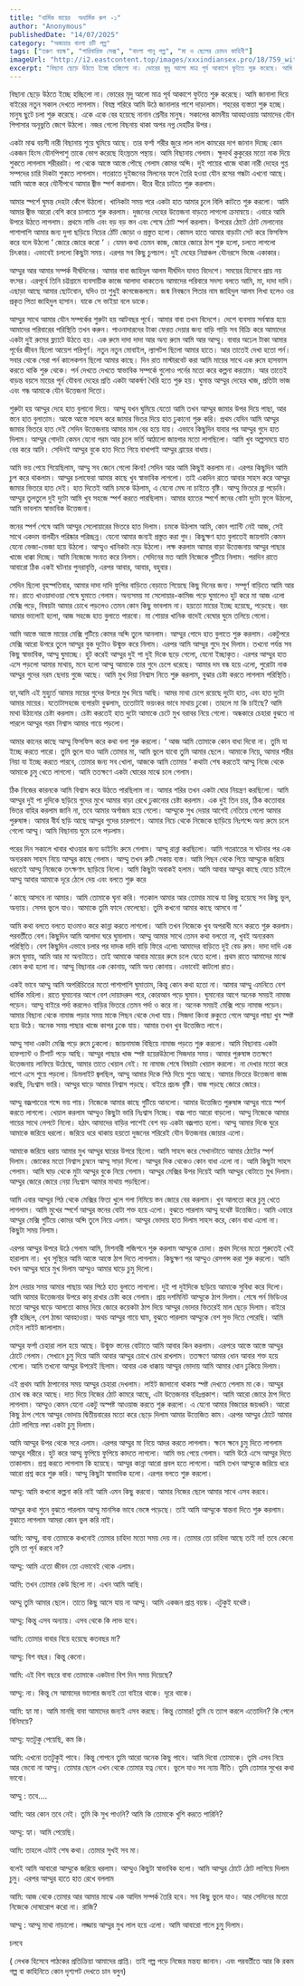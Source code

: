 ```yaml
---
title: "ধার্মিক মায়ের  অধার্মিক রুপ -১"
author: "Anonymous"
publishedDate: "14/07/2025"
category: "অজাচার বাংলা চটি গল্প"
tags: ["তরুণ বয়স্ক", "পারিবারিক সেক্স", "বাংলা পানু গল্প", "মা ও ছেলের চোদন কাহিনী"]
imageUrl: "http://i2.eastcontent.top/images/xxxindiansex.pro/18/759_with_hose.jpg"
excerpt: "বিছানা ছেড়ে উঠতে ইচ্ছে হচ্ছিলো না। ভোরের মৃদু আলো মাত্র পূর্ব আকাশে ফুটতে শুরু করেছে। আমি জানালা দিয়ে বাইরের নতুন সকাল দেখতে লাগলাম। বিবস্ত্র শরিরে আমি উঠে জানালার পাশে দাড়ালাম। শহরের ব্যস্ততা শুরু হচ..."
---
```


বিছানা ছেড়ে উঠতে ইচ্ছে হচ্ছিলো না। ভোরের মৃদু আলো মাত্র পূর্ব আকাশে ফুটতে শুরু করেছে। আমি জানালা দিয়ে বাইরের নতুন সকাল দেখতে লাগলাম। বিবস্ত্র শরিরে আমি উঠে জানালার পাশে দাড়ালাম। শহরের ব্যস্ততা শুরু হচ্ছে। মানুষ ছুটে চলা শুরু করেছে। একে একে বের হয়েছে নানান শ্রেনীর মানুষ। সকালের কামনীয় আবহাওয়ায় আমাদের যৌন পিপাসার অনূভুতি জেগে উঠলো। নজর গেলো বিছনায় থাকা অপর নগ্ন দেহটির উপর।


একটা মাঝ বয়সী নারী বিছানায় শুয়ে ঘুমিয়ে আছে। তার ফর্শা শরীর জুরে লাল লাল কামরের দাগ জানান দিচ্ছে কোন একজন হিংস যৌনপিপাশু তাকে ভোগ করেছে হিংস্রতম পন্থায়। আমি বিছানায় গেলাম। ক্ষুদার্থ কুকুরের মতো নাক দিয়ে শুকতে লাগলাম শরীররটা। পা থেকে আস্তে আস্তে পৌছে গেলাম কোমর অব্দি। দুই পায়ের খাজে থাকা নারী দেহের গুপ্ত সম্পদের চারি দিকটা শুকতে লাগলাম। গতরাতে দুইজনের মিলনের ফলে তৈরি হওয়া যৌন রসের গন্ধটা এখনো আছে। আমি আস্তে করে যৌনীপথে আমার জ্বীভ স্পর্শ করালাম। ধীরে ধীরে চাটতে শুরু করলাম।


আমার স্পর্শে ঘুমন্ত দেহটা কেঁপে উঠলো। খানিকটা সময় পরে একটা হাত আমার চুলে বিলি কাটতে শুরু করলো। আমি আমার জ্বীভ আরো বেশি করে চালাতে শুরু করলাম। দুজনের দেহের উত্তেজনা বাড়তে লাগলো ক্রমান্বয়ে। এবারে আমি উপরে উঠতে লাগলাম। প্রথমে নাভি এবং বড় বড় স্তন এবং শেষে ঠোট স্পর্শ করলাম। উপরের ঠোটে ঠোট মেলানোর পাশাপাশি আমার জন্য দুপা ছড়িয়ে নিচের ঠোঁট জোড়া ও প্রস্তুত হলো। কোমল হাতে আমার বাড়াটা সেট করে ফিসফিস করে বলে উঠলো ‘ জোরে জোরে করো ‘ । যেমন কথা তেমন কাজ, জোরে জোরে ঠাপ শুরু হলো, চলতে লাগলো চিৎকার। এভাবেই চললো কিছুটা সময়। এরপর সব কিছু চুপচাপ। দুই দেহের নিম্নাঞ্চল যৌনরসে ভিজে একাকার।


আম্মুর আর আমার সম্পর্ক দীর্ঘদিনের। আমার বাবা জাহিদুল আলম দীর্ঘদিন যাবত বিদেশে। সময়ের হিসেবে প্রায় নয় বৎসর। এরপূর্বে তিনি চট্টগ্রামে ব্যবসায়ীক কাজে আলাদা থাকতেন৷ আমাদের পরিবারে সদস্য বলতে আমি, মা, দাদা দাদি। এছাড়া আছে আমার ছোটবোন, যদিও তা শুধুই কাগজেকলমে। জন্ম নিবন্ধনে পিতার নাম জাহিদুল আলম লিখা হলেও ওর প্রকৃত পিতা জাহিদুল হাসান। যাকে সে ভাইয়া বলে ডাকে।


আম্মুর সাথে আমার যৌন সম্পর্কের শুরুটা হয় আটবছর পূর্বে। আমার বাবা তখন বিদেশে। দেশে ব্যবসায় সর্বস্বান্ত হয়ে আমাদের পরিবারের পরিস্থিতি তখন করুন। পাওনাদারদের টাকা ফেরত দেয়ার জন্য বাড়ি গাড়ি সব বিক্রি করে আমাদের একটা দুই রুমের ফ্ল্যাটে উঠতে হয়। এক রুমে দাদা দাদা আর অন্য রুমে আমি আর আম্মু। বাবার অঢেল টাকা আমার পূর্বের জীবন ছিলো আয়েশ পরিপূর্ণ। নতুন নতুন মোবাইল, ল্যাপটপ ছিলো আমার হাতে। আর তাতেই দেখা হতো পর্ন। সবার থেকে সেরা পর্ন কালেকশন ছিলো আমার কাছে। দিন রাত মাস্টারবেট করা আমি মায়ের সাথে এক রুমে হাসফাস করতে থাকি শুরু থেকে। পর্ন দেখতে দেখতে স্বাভাবিক সম্পর্কে গুলোও পর্নের মতো করে কল্পনা করতাম। আর তাতেই বাড়ন্ত বয়সে মায়ের পূর্ন যৌবনা দেহের প্রতি একটা আকর্ষণ থৈরি হতে শুরু হয়। ঘুমান্ত আম্মুর দেহের খাজ, প্রতিটা ভাজ এবং গন্ধ আমাকে যৌন উত্তেজনা দিতো।


শুরুটা হয় আম্মুর দেহে হাত বুলানো দিয়ে। আম্মু যখন ঘুমিয়ে যেতো আমি তখন আম্মুর জামার উপর দিয়ে পাছা, আর স্তনে হাত বুলাতাম। আস্তে আস্তে সাহস করে জামার ভিতর দিয়ে হাত ঢুকানো শুরু করি। প্রথম যেদিন আমি আম্মুর জামার ভিতরে হাত দেই সেদিন উত্তেজনায় আমার মাল বের হয়ে যায়। এভাবে কিছুদিন যাবার পর আম্মুর গুদে হাত দিলাম। আম্মুর গোদটা কেমন যেনো গরম আর চুলে ভর্তি আঠালো জায়গার মতো লাগছিলো। আমি খুব অল্পসময়ে হাত বের করে আনি। সেদিনই আম্মুর বুকে হাত দিতে গিয়ে বাধাপাই আম্মুর ব্রায়ের বাধায়।


আমি ভয় পেয়ে গিয়েছিলাম, আম্মু সব জেনে গেলো কিনা! সেদিন আর আমি কিছুই করলাম না। এরপর কিছুদিন আমি চুপ করে থাকলাম। আম্মুর চলাফেরা আমার কাছে খুব স্বাভাবিক লাগলো। তাই একদিন রাতে আবার সাহস করে আম্মুর জামার ভিতরে হাত দেই। হাত দিতেই আমি চমকে উঠলাম, এ যেনো মেঘ না চাইতে বৃষ্টি। আম্মু ভিতরে ব্রা পড়েনি। আম্মুর তুলতুলে দুই দুটো আমি খুব সহজে স্পর্শ করতে পারছিলাম। আমার হাতের স্পর্শে স্তনের বোটা দুটো ফুলে উঠলো, আমি ভাবলাম স্বাভাবিক উত্তেজনা।


স্তনের স্পর্শ শেষে আমি আম্মুর সেলোয়ারের ভিতরে হাত দিলাম। চমকে উঠলাম আমি, কোন প্যান্টি নেই আজ, সেই সাথে একদম বালহীন পরিষ্কার পরিচ্ছন্ন। যেনো আমার জন্যই প্রস্তুত করা গুদ। কিছুক্ষণ হাত বুলাতেই জায়গাটা কেমন যেনো ভেজা-ভেজা হয়ে উঠলো। আম্মুও খানিকটা নড়ে উঠলো। লক্ষ করলাম আমার বাড়া উত্তেজনায় আম্মুর পাছার খাজে ধাক্কা দিচ্ছে। আমি নিজেজে সংযত করে নিলাম। সেদিনের মত আমি নিজেকে গুটিয়ে নিলাম। পরদিন রাতে আবারো ঠিক একই ঘটনার পুনরাবৃত্তি, এরপর আবার, আবার, বহুবার।


সেদিন ছিলো বৃহস্পতিবার, আমার দাদা দাদি ফুপির বাড়িতে বেড়াতে গিয়েছে কিছু দিনের জন্য। সম্পূর্ণ বাড়িতে আমি আর মা। রাতে খাওয়াদাওয়া শেষে ঘুমাতে গেলাম। অন্যসময় মা সেলোয়ার-কামিজ পড়ে ঘুমালেও হুট করে মা আজ এলো মেক্সি পড়ে, বিষয়টা আমার চোখে পড়লেও তেমন কোন কিছু ভাবলাম না। হয়তো মায়ের ইচ্ছে হয়েছে, পড়েছে। বরং আমার ভালোই হলো, আজ সহজে হাত বুলাতে পারবো। মা শোয়ার খানিক বাদেই বেঘোর ঘুমে তলিয়ে গেলো।


আমি আস্তে আস্তে মায়ের মেক্সি গুটিয়ে কোমর অব্দি তুলে আনলাম। আম্মুর গোদে হাত বুলাতে শুরু করলাম। একটুপরে মেক্সি আরো উপরে তুলে আম্মুর বুক দুটোও উন্মুক্ত করে নিলাম। এরপর আমি আম্মুর গুদে মুখ দিলাম। তখনো পর্যন্ত সব কিছু স্বাভাবিক, আম্মু ঘুমাচ্ছে। হুট করেই আম্মুর দুই পা দুই দিকে ছড়ে গেলো, যেনো ইচ্ছাকৃত। এরপর আম্মুর হাত এসে পড়লো আমার মাথায়, মনে হলো আম্মু আমাকে তার গুদে চেপে ধরেছে। আমার দম বন্ধ হয়ে এলো, পুরোটা নাক আম্মুর গুদের নরম ছেদায় গুজে আছে। আমি মুখ দিয়া নিশ্বাস নিতে শুরু করলাম, বুঝার চেষ্টা করতে লাগলাম পরিস্থিতি।


হ্যা,আমি এই মুহুর্তে আমার মায়ের গুদের উপরে মুখ দিয়ে আছি। আমর মাথা চেপে রয়েছে দুটো হাত, এবং হাত দুটো আমার মায়ের। যতোটাসহজে ব্যপারটা বুঝলাম, ততোটাই ভয়ংকর ভাবে মাথায় ঢুকো। তাহলে মা কি চাইছে? আমি মাথা উঠানোর চেষ্টা করলাম। চেষ্টা করতেই হাত দুটো আমাকে চেটে মুখ বরাবর নিয়ে গেলো। অন্ধকারে চেহারা বুঝতে না পারলে আম্মুর গরম নিশ্বাস আমার গায়ে পড়লো।


আমার কানের কাছে আম্মু ফিসফিস করে কথা বলা শুরু করলো। ‘ আজ আমি তোমাকে কোন বাধা দিবো না। তুমি যা ইচ্ছে করতে পারো। তুমি ভুলে যাও আমি তোমার মা, আমি ভুলে যাবো তুমি আমার ছেলে। আমাকে নিয়ে, আমার শরীর নিয়া যা ইচ্ছে করতে পারবে, তোমার জন্য সব খোলা, আজকে আমি তোমার ‘ কথাটা শেষ করতেই আম্মু নিজে থেকে আমাকে চুমু খেতে লাগলো। আমি ততক্ষণে একটা ঘোরের মাঝে চলে গেলাম।


ঠিক নিজের কারনকে আমি বিশ্বাস করে উঠতে পারছিলাম না। আমার শরির তখন একটা ঘোর নিয়ন্ত্রণ করছিলো। আমি আম্মুর দুই পা দুদিকে ছড়িয়ে গুদের মুখে আমার বাড়া রেখে ঢুকানোর চেষ্টা করলাম। এক দুই তিন চার, ঠিক কতোবার ভিতর বাহির করলাম জানি না, তবে আমার অর্গাজম হয়ে গেলো। আম্মুকে সুখ দেয়ার আগেই নেতিয়ে গেলো আমার পুরুষাঙ্গ। আমার বীর্য ছড়ি আছে আম্মুর গুদের চারপাশে। আমার নিচে থেকে নিজেকে ছাড়িয়ে নিঃশব্দে অন্য রুমে চলে গেলো আম্মু। আমি বিছানায় ঘুমে ঢলে পড়লাম।


পরের দিন সকালে খাবার খাওয়ার জন্য ডাইনিং রুমে গেলাম। আম্মু রান্না করছিলো। আমি গতরাতের স ঘটনার পর এক অন্যরকম সাহস নিয়ে আম্মুর কাছে গেলাম। আম্মু তখন রুটি সেকায় ব্যস্ত। আমি পিছন থেকে গিয়ে আম্মুকে জরিয়ে ধরতেই আম্মু নিজেকে তৎক্ষণাৎ ছাড়িয়ে নিলো। আমি কিছুটা অবাকই হলাম। আমি আবার আম্মুর কাছে যেতে চাইলে আম্মু আবার আমাকে দূরে ঠেলে দেয় এবং বলতে শুরু করে


‘ কাছে আসবে না আমার। আমি তোমাকে ঘৃনা করি। গতকাল আমার আর তোমার মাঝে যা কিছু হয়েছে সব কিছু ভুল, অন্যায়। সেসব ভুলে যাও। আমাকে তুমি ফাদে ফেলেছো। তুমি কখনো আমার কাছে আসবে না ‘


আমি কথা বলতে বলতে হাওমাও করে কান্না করতে লাগলো। আমি তখন নিজেকে খুব অপরাধী মনে করতে শুরু করলাম। পরবর্তীতে বেশ।কিছুদিন আমি আলাদা ঘরে ঘুমালাম। আম্মু আমার সাথে তেমন কথা বলতো না, খুবই অন্যরকম পরিস্থিতি। বেশ কিছুদিন এভাবে চলার পর দাদক দাদি বাড়ি ফিরে এলো৷ আমাদের বাড়িতে দুই বেড রুম। দাদা দাদি এক রুমে ঘুমায়, আমি আর মা অন্যটাতে। তাই আমাকে আবার মায়ের রুমে চলে যেতে হলো। প্রথম রাতে আমাদের মাঝে কোন কথা হলো না। আম্মু বিছানার এক কোনায়, আমি অন্য কোনায়। এভাবেই কাটলো রাত।


একই ভাবে আম্মু আমি অপরিচিতের মতো পাশাপাশি ঘুমাতাম, কিন্তু কোন কথা হতো না। আমার আম্মু এমনিতে বেশ ধার্মিক মহিলা। রাতে ঘুমানোর আগে বেশ দোয়াদরুদ পরে, কোরআন পড়ে ঘুমান। ঘুমানোর আগে অনেক সময়ই নামাজ পড়েন। আম্মু বাইরে পর্দা করলেও বাড়ির ভিতরে তেমন পর্দা ও করে না। অনেক সময়ই মেক্সি পড়ে নামাজ পড়েন। আমার বিছানা থেকে নামাজ পড়ার সময় মাকে পিছন থেকে দেখা যায়। সিজদা কিংবা রুকুতে গেলে আম্মুর পাছা খুব স্পষ্ট হয়ে উঠে। অনেক সময় পাছার খাজে কাপর ঢুকে যায়। আমার তখন খুব উত্তেজিত লাগে।


আম্মু সাদা একটা মেক্সি পড়ে রুমে ঢুকলো। জায়নামাজ বিছিয়ে নামাজ পড়তে শুরু করলো। আমি বিছানায় একটা হাফপ্যান্ট ও টিশার্ট পড়ে আছি। আম্মুর পাছার খাজ স্পষ্ট হয়েরউঠলো সিজদার সময়। আমার পুরুষাঙ্গ ততক্ষণে উত্তেজনায় লাফিয়ে উঠেছে, আমার তাতে খেয়াল নেই। মা নামাজ শেষে বিষয়টা খেয়াল করলো। না দেখার মতো করে পাশে এসে শুয়ে পড়লো। ডিমলাইট জ্বলছিল, আম্মু আমার দিকে পিঠ দিয়ে শুয়ে আছে। আমার ভিতরে উত্তেজনা কাজ করছি, নিঃশ্বাস ভারি। আম্মুর ঘাড়ে আমার নিশ্বাস পড়ছে। বাইরে প্রচন্ড বৃষ্টি। বাজ পড়ছে জোরে জোরে।


আম্মু বজ্রপাতের শব্দে ভয় পায়। নিজেকে আমার কাছে গুটিয়ে আনলো। আমার উত্তেজিত পুরুষাঙ্গ আম্মুর গায়ে স্পর্শ করতে লাগলো। খেয়াল করলাম আম্মুও কিছুটা ভারি নিঃশ্বাস নিচ্ছে। বাজ্র পাত আরো বাড়লো। আম্মু নিজেকে আমার গায়ের সাথে লেপটে নিলো। হঠাৎ আমাদের বাড়ির পাশেই বেশ বড় একটা বজ্রপাত হলো। আম্মু আমার দিকে ঘুরে আমাকে জরিয়ে ধরলো। জরিয়ে ধরে থাকায় হয়তো দুজনের শরিরেই যৌন উত্তজনার জোয়ার এলো।


আমাকে জরিয়ে ধরায় আমার মুখ আম্মুর ঘারের উপরে ছিলো। আমি সাহস করে সেখানটাতে আমার ঠোটের স্পর্শ দিলাম। জোকের মতো নিশ্বাস চুম্বনে আম্মু সাড়া দিলো। আম্মুর দিক থেকেও কোন বাধা এলো না। আমি কিছুটা সাহস পেলাম। আমি ঘাড় থেকে মুটা আম্মুর বুকে নিয়ে গেলাম। আম্মুর মেক্সির উপর দিয়েই আমি আম্মুর বোটাতে মুখ দিলাম। আম্মুর জোরে জোরে নেয়া নিঃশ্বাস আমার মাথায় পড়ছিলো।


আমি এবার আম্মুর পিঠ থেকে মেক্সির ফিতা খুলে গলা নিমিয়ে স্তন জোরে বের করলাম। খুব আলতো করে চুমু খেতে লাগলাম। আমি মুখের স্পর্শে আম্মুর স্তনের বোটা শক্ত হয়ে এলো। বুঝতে পারলাম আম্মু যথেষ্ট উত্তেজিত। আমি এবারে আম্মুর মেক্সি গুটিয়ে কোমর অব্দি তুলে নিয়ে এলাম। আম্মুর ভোদায় হাত দিলাম সাহস করে, কোন বাধা এলো না। কিছুটা সময় নিলাম।


এরপর আম্মুর উপরে উঠে গেলাম আমি, মিশনারী পজিশনে শুরু করলাম আম্মুকে চোদা। প্রথম দিনের মতো শুরুতেই খেই হারালাম না। খুব সুস্থিরে আমি আস্তে আস্তে ঠাপ দিতে লাগলাম। কিছুক্ষণ পর আম্মুও রেসপন্স করা শুরু করলো। আমি যখন আম্মুর ঘারে মুখ দিলাম আম্মুও আমার ঘাড়ে চুমু দিলো।


ঠাপ দেয়ার সময় আমার পাছায় আর পিঠে হাত বুলাতে লাগলো। দুই পা দুইদিকে ছড়িয়ে আমাকে সুবিধা করে দিলো। আমি আমার উত্তেজনার উপরে কাবু রাখার চেষ্টা করে গেলাম। প্রায় দশমিনিট আম্মুকে ঠাপ দিলাম। শেষে পর্ন ভিডিওর মতো আম্মুর ঘাড়ে আলতো কামর দিয়ে জোরে কয়েকটা ঠাপ দিয়ে আম্মুর ভোদার ভিতরেই মাল ছেড়ে দিলাম। বাইরে বৃষ্টি হচ্ছিল, বেশ ঠান্ডা আবহাওয়া। অথচ আম্মুর গায়ে ঘাম, বুঝতে পারলাম আম্মুকে বেশ সুভ দিতে পেরেছি। আমি মেইন লাইট জালালাম।


আম্মুর ফর্শা চেহারা লাল হয়ে আছে। উন্মুক্ত স্তনের বোটাতে আমি আবার কিন করলাম। এরপরে আস্তে আস্তে আম্মুর ঠোটে গেলাম। সেখানে চুমু দিয়ে আমি আবার আম্মুর চোখে চোখ রাখলাম। ততক্ষণে আমার ধোন আবার শক্ত হয়ে গেলো। আমি তখনো আম্মুর উপরেই ছিলাম। আবার এক ধাক্কায় আম্মুর ভোদায় আমি আমার ধোন ঢুকিয়ে দিলাম।


এই প্রথম আমি ঠাপানোর সময় আম্মুর চেহারা দেখলাম। লাইট জালানো থাকায় স্পষ্ট দেখতে পেলাম মা কে। আম্মুর চোখ বন্ধ করে আছে। দাত দিয়ে নিজের ঠোট কামরে আছে, এটা উত্তেজনার বহিঃপ্রকাশ। আমি আরো জোরে ঠাপ দিতে লাগলাম। আম্মুও কেমন যেনো একটু অস্পষ্ট আওয়াজ করতে শুরু করলো। এ যেনো আমার বিজয়ের জয়ধ্বনি। আরো কিছু ঠাপ শেষে আম্মুর ভোদায় দ্বিতীয়বারের মতো করে ছেড়ে দিলাম আমার উত্তেজিত কাম। এরপর আম্মুর ঠোটে আমার ঠোট লাগিয়ে লম্বা একটা চুমু দিলাম।


আমি আম্মুর উপর থেকে সরে এলাম। এরপর আম্মুর মা নিয়ে আদর করতে লাগলাম। ক্ষনে ক্ষনে চুমু দিতে লাগলাম আম্মুর শরীরে। হুট করে আম্মু ফুপিয়ে ফুপিয়ে কাদতে লাগলো। আমি ভয় পেয়ে গেলাম। আমি উঠে এসে আম্মুর দিতে তাকালাম। প্রশ্ন করতে লাগলাম কি হয়েছে। আম্মুর কান্না আরো প্রবল হতে লাগলো। আমি তখন আম্মুকে জরিয়ে ধরে আরো প্রশ্ন করে শুরু করি। আম্মু কিছুটা স্বাভাবিক হলো। এরপর বলতে শুরু করলো।


আম্মু: আমি কখনো কল্পনা করি নাই আমি এমন কিছু করবো। আমার নিজের ছেলে আমার সাথে এসব করবে।


আম্মুর কথা শুনে বুঝতে পারলাম আম্মু মানসিক ভাবে ভেঙ্গে পড়েছে। তাই আমি আম্মুকে স্বান্তনা দিতে শুরু করলাম। বুঝাতে লাগলাম আমরা কোন ভুল করি নাই।


আমি: আম্মু, বাবা তোমাকে কখনোই তোমার চাহিদা মতো সময় দেয় না। তোমার তো চাহিদা আছে তাই না! তবে কেনো তুমি তা পূর্ন করবে না?

আম্মু: আমি এতো জীবন তো এভাবেই থেকে এলাম।

আমি: তখন তোমার কেউ ছিলো না। এখন আমি আছি।

আম্মু তুমি আমার ছেলে। তাতে কিছু আসে যায় না আম্মু। আমি একজন প্রাপ্ত বয়স্ক। এটুকুই যথেষ্ট।

আম্মু: কিন্তু এসব অন্যায়। এসব থেকে কি লাভ হবে।

আমি: তোমার বাবার বিয়ে হয়েছে কতবছর মা?

আম্মু: বিশ বছর। কিন্তু কেনো।

আমি: এই বিশ বছরে বাবা তোমাকে একটানা বিশ দিন সময় দিয়েছে?

আম্মু: না। কিন্তু সে আমাদের ভালোর জন্যই তো বাইরে থাকে। দূরে থাকে।

আমি: হ্যা মা। আমি মানছি বাবা আমাদের জন্যই এসব করছে। কিন্তু তোমার! তুমি যে ত্যাগ করলে এতোদিন? কি পেলে বিনিময়ে?

আম্মু: যতটুকু পেয়েছি, কম কি।

আমি: এখনো ততটুকুই পাবে। কিন্তু গোপনে তুমি আরো অনেক কিছু পাবে। আমি দিবো তোমাকে। তুমি এসব নিয়ে আর ভেবো না আম্মু। তোমার ছেলে এখন থেকে তোমার যত্ন নেবে। ভুলে যাও সব ন্যায় নীতি। তুমি তোমার সুখের কথা ভাবো।

আম্মু : তবে….

আমি: আর কোন তবে নেই। তুমি কি সুখ পাওনি? আমি কি তোমাকে খুশি করতে পারিনি?

আম্মু: হ্যা। আমি পেয়েছি।

আমি: তাহলে এটাই শেষ কথা। তোমার সুখই সব মা।


বলেই আমি আবারো আম্মুকে জরিয়ে ধরলাম। আম্মুও কিছুটা স্বাভাবিক হলো। আমি আম্মুর ঠোটে ঠোট লাগিয়ে দিলাম চুমু। এরপর আম্মুর হাতে হাত রেখে বললাম


আমি: আজ থেকে তোমার আর আমার মাঝে এক আদিম সম্পর্ক তৈরি হবে। সব কিছু ভুলে যাও। আর সেদিনের মতো নিজেকে দোষারোপ করো না। রাজি?

আম্মু : আম্মু মাথা নাড়ালো। লজ্জায় আম্মুর মুখ লাল হয়ে এলো। আমি আবারো গালে চুমু দিলাম।


চলবে


( লেখক হিসেবে পাঠকের প্রতিক্রিয়া আমাদের প্রাপ্তি। তাই গল্প পড়ে নিজের মন্তব্য জানান। এবং পরবর্তীতে আর কি রকম গল্প বা কাহিনিতে কোন দৃশ্যপট দেখতে চান বলুন)
